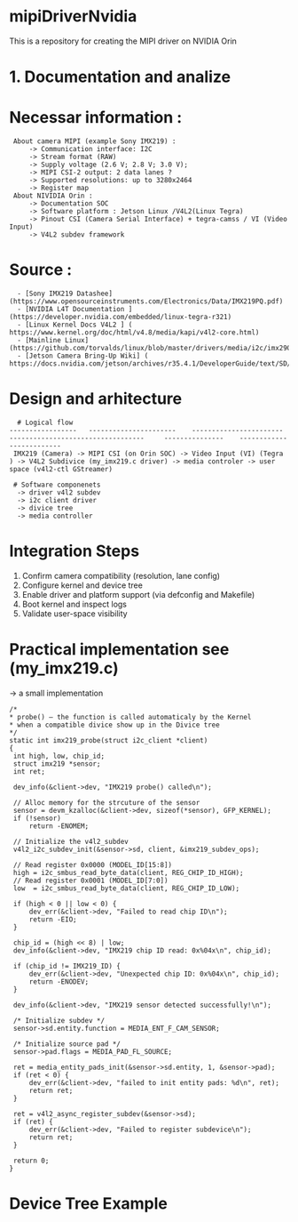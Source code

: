 # mipiDriverNvidia
This is a repository for creating the MIPI driver on NVIDIA Orin

# 1. Documentation and analize
   # Necessar information :
     About camera MIPI (example Sony IMX219) :
         -> Communication interface: I2C
         -> Stream format (RAW)
         -> Supply voltage (2.6 V; 2.8 V; 3.0 V);
         -> MIPI CSI-2 output: 2 data lanes ?
         -> Supported resolutions: up to 3280x2464
         -> Register map
     About NIVIDIA Orin :
         -> Documentation SOC
         -> Software platform : Jetson Linux /V4L2(Linux Tegra)
         -> Pinout CSI (Camera Serial Interface) + tegra-camss / VI (Video Input)
         -> V4L2 subdev framework

   # Source :
      - [Sony IMX219 Datashee] (https://www.opensourceinstruments.com/Electronics/Data/IMX219PQ.pdf)
      - [NVIDIA L4T Documentation ] (https://developer.nvidia.com/embedded/linux-tegra-r321)
      - [Linux Kernel Docs V4L2 ] ( https://www.kernel.org/doc/html/v4.8/media/kapi/v4l2-core.html)
      - [Mainline Linux]  (https://github.com/torvalds/linux/blob/master/drivers/media/i2c/imx290.c)
      - [Jetson Camera Bring-Up Wiki] ( https://docs.nvidia.com/jetson/archives/r35.4.1/DeveloperGuide/text/SD/CameraDevelopment.html)

  # Design and arhitecture 
      # Logical flow
    -----------------   ----------------------    -----------------------      ----------------------------------     ---------------    -------------------------  
     IMX219 (Camera) -> MIPI CSI (on Orin SOC) -> Video Input (VI) (Tegra ) -> V4L2 Subdivice (my_imx219.c driver) -> media controler -> user space (v4l2-ctl GStreamer)

     # Software componenets 
      -> driver v4l2 subdev 
      -> i2c client driver 
      -> divice tree
      -> media controller

# Integration Steps
   1. Confirm camera compatibility (resolution, lane config)
   2. Configure kernel and device tree
   3. Enable driver and platform support (via defconfig and Makefile)
   4. Boot kernel and inspect logs
   5. Validate user-space visibility

# Practical implementation see (my_imx219.c)
   -> a small implementation 
   ```
   /*
 * probe() – the function is called automaticaly by the Kernel
 * when a compatible divice show up in the Divice tree
 */
static int imx219_probe(struct i2c_client *client)
{
    int high, low, chip_id;
    struct imx219 *sensor;
    int ret;

    dev_info(&client->dev, "IMX219 probe() called\n");
    
    // Alloc memory for the strcuture of the sensor
    sensor = devm_kzalloc(&client->dev, sizeof(*sensor), GFP_KERNEL);
    if (!sensor)
        return -ENOMEM;

    // Initialize the v4l2_subdev 
    v4l2_i2c_subdev_init(&sensor->sd, client, &imx219_subdev_ops);
    
    // Read register 0x0000 (MODEL_ID[15:8]) 
    high = i2c_smbus_read_byte_data(client, REG_CHIP_ID_HIGH);
    // Read register 0x0001 (MODEL_ID[7:0])
    low  = i2c_smbus_read_byte_data(client, REG_CHIP_ID_LOW);

    if (high < 0 || low < 0) {
        dev_err(&client->dev, "Failed to read chip ID\n");
        return -EIO;
    }

    chip_id = (high << 8) | low;
    dev_info(&client->dev, "IMX219 chip ID read: 0x%04x\n", chip_id);

    if (chip_id != IMX219_ID) {
        dev_err(&client->dev, "Unexpected chip ID: 0x%04x\n", chip_id);
        return -ENODEV;
    }

    dev_info(&client->dev, "IMX219 sensor detected successfully!\n");
    
    /* Initialize subdev */
    sensor->sd.entity.function = MEDIA_ENT_F_CAM_SENSOR;

    /* Initialize source pad */
    sensor->pad.flags = MEDIA_PAD_FL_SOURCE;

    ret = media_entity_pads_init(&sensor->sd.entity, 1, &sensor->pad);
    if (ret < 0) {
        dev_err(&client->dev, "failed to init entity pads: %d\n", ret);
        return ret;
    }
    
    ret = v4l2_async_register_subdev(&sensor->sd);
    if (ret) {
        dev_err(&client->dev, "Failed to register subdevice\n");
        return ret;
    }

    return 0;
}
   ```

# Device Tree Example

      
